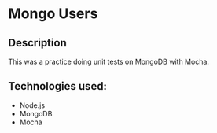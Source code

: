 # Mongo Users

## Description

This was a practice doing unit tests on MongoDB with Mocha.

## Technologies used:

* Node.js
* MongoDB
* Mocha
